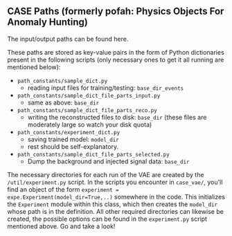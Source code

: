 ## CASE Paths (formerly pofah: Physics Objects For Anomaly Hunting)

The input/output paths can be found here. 

These paths are stored as key-value pairs in the form of Python dictionaries present in the following scripts (only necessary ones to get it all running are mentioned below):
- `path_constants/sample_dict.py`
    - reading input files for training/testing: `base_dir_events` 
- `path_constants/sample_dict_file_parts_input.py`
    - same as above: `base_dir`
- `path_constants/sample_dict_file_parts_reco.py`
    - writing the reconstructed files to disk: `base_dir` (these files are moderately large so watch your disk quota)
- `path_constants/experiment_dict.py` 
    - saving trained model: `model_dir`
    - rest should be self-explanatory. 
- `path_constants/sample_dict_file_parts_selected.py`
    - Dump the background and injected signal data: `base_dir`

The necessary directories for each run of the VAE are created by the `/util/experiment.py` script. In the scripts you encounter in `case_vae/`, you'll find an object of the form `experiment = expe.Experiment(model_dir=True,..)` somewhere in the code. This initializes the `Experiment` module within this class, which then creates the `model_dir` whose path is in the definition. All other required directories can likewise be created, the possible options can be found in the `experiment.py` script mentioned above. Go and take a look!